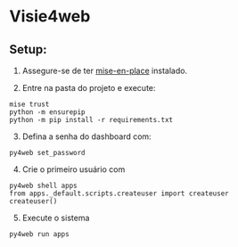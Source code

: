 
# Visie4web

## Setup:

1. Assegure-se de ter [mise-en-place](https://mise.jdx.dev/) instalado.

2. Entre na pasta do projeto e execute:

```
mise trust
python -m ensurepip
python -m pip install -r requirements.txt
```

3. Defina a senha do dashboard com:

```
py4web set_password
```

4. Crie o primeiro usuário com

```
py4web shell apps
from apps._default.scripts.createuser import createuser
createuser()
````

5. Execute o sistema

```
py4web run apps
```
